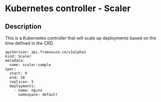 # Kubernetes controller - Scaler

## Description
This is a Kubernetes controller that will scale up deployments based on the time defined in the CRD. 
```
apiVersion: api.framsouza.co/v1alpha1
kind: Scaler
metadata:
  name: scaler-sample
spec:
  start: 9
  end: 10
  replicas: 5
  deployments:
    - name: nginx
      namespace: default
```
